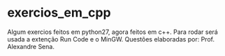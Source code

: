 # exercios_em_cpp
 Algum exercios feitos em python27, agora feitos em c++.
 Para rodar será usada a extenção Run Code e o MinGW.
 Questões elaboradas por: Prof. Alexandre Sena.
